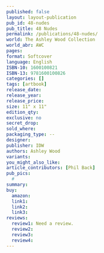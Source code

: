 ```yaml
---
published: false
layout: layout-publication
pub_id: 48-nudes
pub_title: 48 Nudes
permalink: /publications/48-nudes/
world: The Ashley Wood Collection
world_abr: AWC
pages: 
format: Softcover
language: English
ISBN-10: 1600100821
ISBN-13: 9781600100826
categories: []
tags: [artbook]
release_date: 
release_year: 
release_price: 
size: 11" x 11"
edition_qty:
exclusive: no
secret_drop:
sold_where: 
packaging_type: --
designer: 
publisher: IDW
authors: Ashley Wood
variants:
you_might_also_like: 
article_contributors: [Phil Back]
pub_pics: 
  #
summary: 
buy:
  amazon: 
  link1: 
  link2: 
  link3: 
reviews:
  review1: Need a review.
  review2:
  review3:
  review4:
---
```

<!-- <p></p> -->